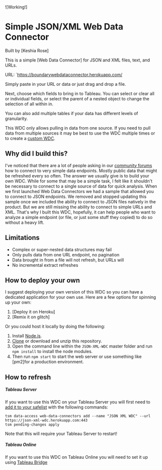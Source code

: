 ![Working!]

# Simple JSON/XML Web Data Connector

Built by [Keshia Rose]

This is a simple [Web Data Connector] for JSON and XML files, text, and URLs.

URL: `https://boundarywebdataconnector.herokuapp.com/

Simply paste in your URL or data or just drag and drop a file.

Next, choose which fields to bring in to Tableau. You can select or clear all or individual fields, or select the parent of a nested object to change the selection of all within in.

You can also add multiple tables if your data has different levels of granularity.

This WDC only allows pulling in data from one source. If you need to pull data from multiple sources it may be best to use the WDC multiple times or to create a [custom WDC](https://tableau.github.io/webdataconnector/docs/).

## Why did I build this?

I've noticed that there are a lot of people asking in our [community forums](https://community.tableau.com/) how to connect to very simple data endpoints. Mostly public data that might be refreshed every so often. The answer we usually give is to build your own WDC. While for some that may be a simple task, I felt like it shouldn't be necessary to connect to a single source of data for quick analysis. When we first launched Web Data Connectors we had a sample that allowed you to connect to JSON endpoints. We removed and stopped updating this sample once we included the ability to connect to JSON files natively in the product. But we are still missing the ability to connect to simple URLs and XML. That's why I built this WDC, hopefully, it can help people who want to analyze a simple endpoint (or file, or just some stuff they copied) to do so without a heavy lift.

## Limitations

- Complex or super-nested data structures may fail
- Only pulls data from one URL endpoint, no pagination
- Data brought in from a file will not refresh, but URLs will
- No incremental extract refreshes

## How to deploy your own

I suggest deploying your own version of this WDC so you can have a dedicated application for your own use. Here are a few options for spinning up your own:

1. [Deploy it on Heroku]
1. [Remix it on glitch]

Or you could host it locally by doing the following:

1. Install [Node.js](https://nodejs.org).
1. [Clone](https://github.com/aniketsinghrajput/webdataconnector) or download and unzip this repository.
1. Open the command line within the `JSON-XML-WDC` master folder and run `npm install` to install the node modules.
1. Then run `npm start` to start the web server or use something like [pm2]for a production environment.

## How to refresh

##### Tableau Server
If you want to use this WDC on your Tableau Server you will first need to [add it to your safelist](https://help.tableau.com/current/server/en-us/datasource_wdc.htm) with the following commands:
```
tsm data-access web-data-connectors add --name "JSON XML WDC" --url https://json-xml-wdc.herokuapp.com:443
tsm pending-changes apply
```
Note that this will require your Tableau Server to restart!

##### Tableau Online
If you want to use this WDC on Tableau Online you will need to set it up using [Tableau Bridge](https://help.tableau.com/current/online/en-us/qs_refresh_local_data.htm)
